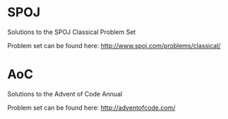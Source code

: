 SPOJ
====

Solutions to the SPOJ Classical Problem Set

Problem set can be found here: http://www.spoj.com/problems/classical/


AoC
====

Solutions to the Advent of Code Annual

Problem set can be found here: http://adventofcode.com/